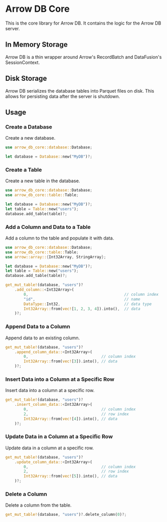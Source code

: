# Arrow DB Core

This is the core library for Arrow DB.  It contains the logic for the Arrow DB server.

## In Memory Storage

Arrow DB is a thin wrapper around Arrow's RecordBatch and DataFusion's SessionContext.

## Disk Storage

Arrow DB serializes the database tables into Parquet files on disk.  This allows for persisting data after the server is shutdown.

## Usage

### Create a Database

Create a new database.

```rust
use arrow_db_core::database::Database;

let database = Database::new("MyDB")?;
```

### Create a Table

Create a new table in the database.

```rust
use arrow_db_core::database::Database;
use arrow_db_core::table::Table;

let database = Database::new("MyDB")?;
let table = Table::new("users");
database.add_table(table)?;
```

### Add a Column and Data to a Table

Add a column to the table and populate it with data.

```rust
use arrow_db_core::database::Database;
use arrow_db_core::table::Table;
use arrow::array::{Int32Array, StringArray};

let database = Database::new("MyDB")?;
let table = Table::new("users");
database.add_table(table)?;

get_mut_table!(database, "users")?
    .add_column::<Int32Array>(
        0,                                          // column index 
        "id",                                       // name
        DataType::Int32,                            // data type
        Int32Array::from(vec![1, 2, 3, 4]).into(),  // data
    )?;
```

### Append Data to a Column

Append data to an existing column.

```rust
get_mut_table!(database, "users")?
    .append_column_data::<Int32Array>(
        0,                                // column index
        Int32Array::from(vec![3]).into(), // data
    )?;
```

### Insert Data into a Column at a Specific Row

Insert data into a column at a specific row.

```rust
get_mut_table!(database, "users")?
    .insert_column_data::<Int32Array>(
        0,                                // column index
        2,                                // row index
        Int32Array::from(vec![4]).into(), // data
    )?;
```

### Update Data in a Column at a Specific Row

Update data in a column at a specific row.

```rust
get_mut_table!(database, "users")?
    .update_column_data::<Int32Array>(
        0,                                // column index
        2,                                // row index
        Int32Array::from(vec![5]).into(), // data
    )?;
```

### Delete a Column

Delete a column from the table.

```rust
get_mut_table!(database, "users")?.delete_column(0)?;
```
